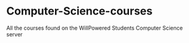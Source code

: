 # Computer-Science-courses
All the courses found on the WillPowered Students Computer Science server

